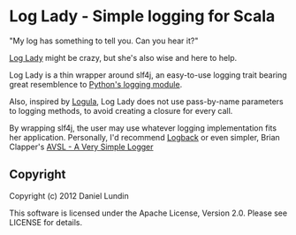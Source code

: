 Log Lady - Simple logging for Scala
===================================
"My log has something to tell you. Can you hear it?"

[Log Lady](http://github.com/dln/loglady) might be crazy, but she's also wise
and here to help.

Log Lady is a thin wrapper around slf4j, an easy-to-use logging trait
bearing great resemblence to
[Python's logging module](http://docs.python.org/library/logging.html).

Also, inspired by [Logula](http://github.com/codahale/logula), Log Lady does
not use pass-by-name parameters to logging methods, to avoid creating
a closure for every call.

By wrapping slf4j, the user may use whatever logging implementation fits
her application. Personally, I'd recommend [Logback](http://logback.qos.ch/)
or even simpler, Brian Clapper's [AVSL - A Very Simple Logger](https://github.com/bmc/avsl)


Copyright
---------

Copyright (c) 2012 Daniel Lundin

This software is licensed under the Apache License, Version 2.0. 
Please see LICENSE for details.
